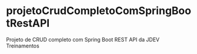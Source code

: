 # projetoCrudCompletoComSpringBootRestAPI
Projeto de CRUD completo com Spring Boot REST API da JDEV Treinamentos
